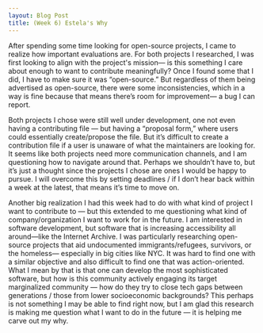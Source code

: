 ```yaml
---
layout: Blog Post
title: (Week 6) Estela's Why
---
```



After spending some time looking for open-source projects, I came to realize how important evaluations are. For both projects I researched, I was first looking to align with the project's mission— is this something I care about enough to want to contribute meaningfully? Once I found some that I did, I have to make sure it was “open-source.” But regardless of them being advertised as open-source, there were some inconsistencies, which in a way is fine because that means there’s room for improvement— a bug I can report.  <!--more-->

Both projects I chose were still well under development, one not even having a contributing file — but having a “proposal form,” where users could essentially create/propose the file. But it’s difficult to create a contribution file if a user is unaware of what the maintainers are looking for. It seems like both projects need more communication channels, and I am questioning how to navigate around that. Perhaps we shouldn’t have to, but it’s just a thought since the projects I chose are ones I would be happy to pursue. I will overcome this by setting deadlines / if I don’t hear back within a week at the latest, that means it’s time to move on.

Another big realization I had this week had to do with what kind of project I want to contribute to — but this extended to me questioning what kind of company/organization I want to work for in the future. I am interested in software development, but software that is increasing accessibility all around—like the Internet Archive. I was particularly researching open-source projects that aid undocumented immigrants/refugees, survivors, or the homeless— especially in big cities like NYC. It was hard to find one with a similar objective and also difficult to find one that was action-oriented. What I mean by that is that one can develop the most sophisticated software, but how is this community actively engaging its target marginalized community — how do they try to close tech gaps between generations / those from lower socioeconomic backgrounds? This perhaps is not something I may be able to find right now, but I am glad this research is making me question what I want to do in the future — it is helping me carve out my why.